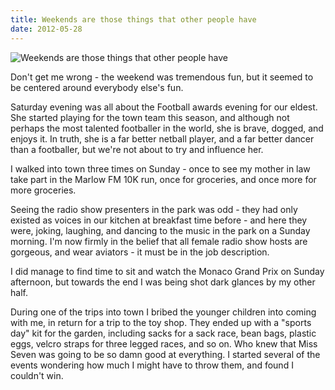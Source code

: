 ```yaml
---
title: Weekends are those things that other people have
date: 2012-05-28
---
```


![Weekends are those things that other people have](https://source.unsplash.com/cckf4TsHAuw/1600x900)

Don't get me wrong - the weekend was tremendous fun, but it seemed to be centered around everybody else's fun.

Saturday evening was all about the Football awards evening for our eldest. She started playing for the town team this season, and although not perhaps the most talented footballer in the world, she is brave, dogged, and enjoys it. In truth, she is a far better netball player, and a far better dancer than a footballer, but we're not about to try and influence her.

I walked into town three times on Sunday - once to see my mother in law take part in the Marlow FM 10K run, once for groceries, and once more for more groceries.

Seeing the radio show presenters in the park was odd - they had only existed as voices in our kitchen at breakfast time before - and here they were, joking, laughing, and dancing to the music in the park on a Sunday morning. I'm now firmly in the belief that all female radio show hosts are gorgeous, and wear aviators - it must be in the job description.

I did manage to find time to sit and watch the Monaco Grand Prix on Sunday afternoon, but towards the end I was being shot dark glances by my other half.

During one of the trips into town I bribed the younger children into coming with me, in return for a trip to the toy shop. They ended up with a "sports day" kit for the garden, including sacks for a sack race, bean bags, plastic eggs, velcro straps for three legged races, and so on. Who knew that Miss Seven was going to be so damn good at everything. I started several of the events wondering how much I might have to throw them, and found I couldn't win.